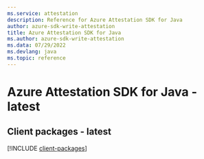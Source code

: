 ```yaml
---
ms.service: attestation
description: Reference for Azure Attestation SDK for Java
author: azure-sdk-write-attestation
title: Azure Attestation SDK for Java
ms.author: azure-sdk-write-attestation
ms.data: 07/29/2022
ms.devlang: java
ms.topic: reference
---
```

# Azure Attestation SDK for Java - latest

## Client packages - latest
[!INCLUDE [client-packages](attestation-client-index.md)]